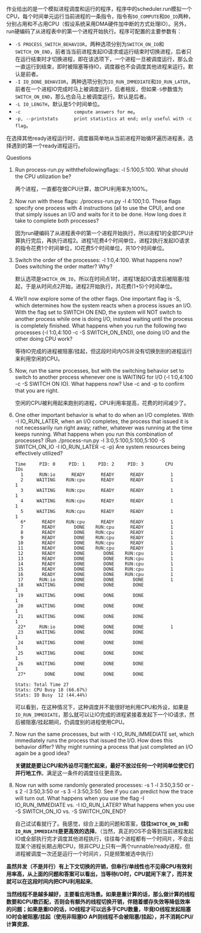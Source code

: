 作业给出的是一个模拟进程调度和运行的程序，程序中的scheduler.run模拟一个CPU，每个时间单元运行当前进程的一条指令，指令有`DO_COMPUTE`和`DO_IO`两种，分别占用和不占用CPU（假设系统采用DMA硬件加中断的方式处理IO）。另外，run硬编码了从进程表中的第一个进程开始执行。程序可配置的主要参数有：

- `-S PROCESS_SWITCH_BEHAVIOR`，两种选项分别为`SWITCH_ON_IO`和`SWITCH_ON_END`，前者当当前进程发起IO请求或运行结束时切换进程，后者只在运行结束时才切换进程，即在该选项下，一个进程一旦被调度运行，那么会一直运行到结束，即时被阻塞等待IO，调度器也不会调度其他进程来运行。默认是前者。
- `-I IO_DONE_BEHAVIOR`，两种选项分别为`IO_RUN_IMMEDIATE`和`IO_RUN_LATER`，前者在一个进程IO完成时马上被调度运行，后者相反，但如果`-S`参数值为`SWITCH_ON_END`，那么也会马上被调度运行。默认是后者。
- `-L IO_LENGTH`，默认是5个时间单位。
- `-c                    compute answers for me`。
- `-p, --printstats      print statistics at end; only useful with -c flag`。

在选择其他ready进程运行时，调度器简单地从当前进程开始循环遍历进程表，选择遇到的第一个ready进程运行。

Questions

1. Run process-run.py withthefollowingﬂags: -l 5:100,5:100. What should the CPU utilization be?

   两个进程，一直都在做CPU计算，故CPU利用率为100%。

2. Now run with these ﬂags: ./process-run.py -l 4:100,1:0. These ﬂags specify one process with 4 instructions (all to use the CPU), and one that simply issues an I/O and waits for it to be done. How long does it take to complete both processes?

   因为run硬编码了从进程表中的第一个进程开始执行，所以进程1的全部CPU计算执行完后，再执行进程2。进程1花费4个时间单位，进程2执行发起IO请求的指令花费1个时间单位，IO花费5个时间单位，共10个时间单位。

3. Switch the order of the processes: -l 1:0,4:100. What happens now? Does switching the order matter? Why? 

   默认选项是`SWITCH_ON_IO`，所以在时间点1时，进程1发起IO请求后被阻塞/挂起，于是从时间点2开始，进程2开始执行，共花费(1+5)个时间单位。

4. We’ll now explore some of the other ﬂags. One important ﬂag is -S, which determines how the system reacts when a process issues an I/O. With the ﬂag set to SWITCH ON END, the system will NOT switch to another process while one is doing I/O, instead waiting until the process is completely ﬁnished. What happens when you run the following two processes (-l 1:0,4:100 -c -S SWITCH_ON_END), one doing I/O and the other doing CPU work? 

   等待IO完成的进程被阻塞/挂起，但这段时间内OS并没有切换到别的进程运行来利用空闲的CPU。

5. Now, run the same processes, but with the switching behavior set to switch to another process whenever one is WAITING for I/O (-l 1:0,4:100 -c -S SWITCH ON IO). What happens now? Use -c and -p to conﬁrm that you are right. 

   空闲的CPU被利用起来跑别的进程，CPU利用率提高，花费的时间减少了。

6. One other important behavior is what to do when an I/O completes. With -I IO_RUN_LATER, when an I/O completes, the process that issued it is not necessarily run right away; rather, whatever was running at the time keeps running. What happens when you run this combination of processes? (Run ./process-run.py -l 3:0,5:100,5:100,5:100 -S SWITCH_ON_IO -I IO_RUN_LATER -c -p) Are system resources being effectively utilized? 

   ```
   Time     PID: 0     PID: 1     PID: 2     PID: 3        CPU        IOs 
     1      RUN:io      READY      READY      READY          1            
     2     WAITING    RUN:cpu      READY      READY          1          1 
     3     WAITING    RUN:cpu      READY      READY          1          1 
     4     WAITING    RUN:cpu      READY      READY          1          1 
     5     WAITING    RUN:cpu      READY      READY          1          1 
     6*      READY    RUN:cpu      READY      READY          1            
     7       READY       DONE    RUN:cpu      READY          1            
     8       READY       DONE    RUN:cpu      READY          1            
     9       READY       DONE    RUN:cpu      READY          1            
    10       READY       DONE    RUN:cpu      READY          1            
    11       READY       DONE    RUN:cpu      READY          1            
    12       READY       DONE       DONE    RUN:cpu          1            
    13       READY       DONE       DONE    RUN:cpu          1            
    14       READY       DONE       DONE    RUN:cpu          1            
    15       READY       DONE       DONE    RUN:cpu          1            
    16       READY       DONE       DONE    RUN:cpu          1            
    17      RUN:io       DONE       DONE       DONE          1            
    18     WAITING       DONE       DONE       DONE                     1 
    19     WAITING       DONE       DONE       DONE                     1 
    20     WAITING       DONE       DONE       DONE                     1 
    21     WAITING       DONE       DONE       DONE                     1 
    22*     RUN:io       DONE       DONE       DONE          1            
    23     WAITING       DONE       DONE       DONE                     1 
    24     WAITING       DONE       DONE       DONE                     1 
    25     WAITING       DONE       DONE       DONE                     1 
    26     WAITING       DONE       DONE       DONE                     1 
    27*       DONE       DONE       DONE       DONE                       
   
   Stats: Total Time 27
   Stats: CPU Busy 18 (66.67%)
   Stats: IO Busy  12 (44.44%)
   ```

   可以看到，在这种情况下，这种调度并不能很好地利用CPU和外设，如果是`IO_RUN_IMMEDIATE`，那么就可以让IO完成的进程紧接着发起下一个IO请求，然后被阻塞/挂起期间，仍调度别的进程使用CPU。

7. Now run the same processes, but with -I IO_RUN_IMMEDIATE set, which immediately runs the process that issued the I/O. How does this behavior differ? Why might running a process that just completed an I/O again be a good idea?

   **关键就是要让CPU和外设尽可能忙起来，最好不放过任何一个时间单位使它们并行地工作**。满足这一条件的调度往往更高效。

8. Now run with some randomly generated processes: -s 1 -l 3:50,3:50 or -s 2 -l 3:50,3:50 or -s 3 -l 3:50,3:50. See if you can predict how the trace will turn out. What happens when you use the ﬂag -I IO_RUN_IMMEDIATE vs. -I IO_RUN_LATER? What happens when you use -S SWITCH_ON_IO vs. -S SWITCH_ON_END?

   自己试试看就行了。我感觉，综合上面的问题和答案，**往往`SWITCH_ON_IO`和`IO_RUN_IMMEDIATE`是更高效的选择**。（当然，真正的OS不会等到当前进程发起IO或全部执行完才调度其他进程执行，往往每个进程都有一个时间片，不会出现某个进程长期占用CPU，除非CPU上只有一两个runnable/ready进程，但进程被调度一次还是运行一个时间片，只是频繁被选中执行）

**虽然并发（不是并行）有上下文切换的开销，但串行/单线性也不见得CPU有效利用率高，从上面的问题和答案可以看出，当等待I/O时，CPU就闲下来了，而并发就可以在这段时间内把CPU利用起来**。

**当然线程不是越多越好，主要看应用场景。如果是重计算的话，那么做计算的线程数要和CPU数匹配，否则会有额外的线程切换开销，伴随着缓存失效等降低效率的问题；如果是重IO的话，IO线程才可以远多于CPU数量，毕竟IO线程发起阻塞IO时会被阻塞/挂起（使用非阻塞IO API则线程不会被阻塞/挂起），并不消耗CPU/计算资源**。